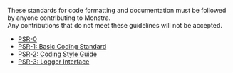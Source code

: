 These standards for code formatting and documentation must be followed by anyone contributing to Monstra.<br>Any contributions that do not meet these guidelines will not be accepted.

* [PSR-0](https://github.com/php-fig/fig-standards/blob/master/accepted/PSR-0.md)
* [PSR-1: Basic Coding Standard](https://github.com/php-fig/fig-standards/blob/master/accepted/PSR-1-basic-coding-standard.md)
* [PSR-2: Coding Style Guide](https://github.com/php-fig/fig-standards/blob/master/accepted/PSR-2-coding-style-guide.md)
* [PSR-3: Logger Interface](https://github.com/php-fig/fig-standards/blob/master/accepted/PSR-3-logger-interface.md)

